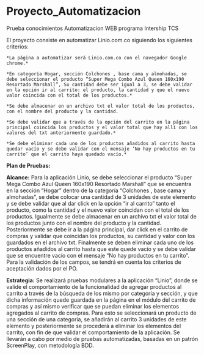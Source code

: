 # Proyecto_Automatizacion
Prueba conocimientos Automatizacion WEB programa Intership TCS

El proyecto consiste en automatizar Linio.com.co siguiendo los siguientes criterios:

    *La página a automatizar será Linio.com.co con el navegador Google chrome.*

    *En categoría Hogar, sección Colchones , base cama y almohadas, se debe seleccionar el producto “Super Mega Combo Azul Queen 160x190 Resortado Marshall”, Su cantidad debe ser igual a 3, se debe validar en la opción ir al carrito: el producto, la cantidad y que el nuevo valor coincida con el total de los productos.*

    *Se debe almacenar en un archivo txt el valor total de los productos, con el nombre del producto y la cantidad.

    *Se debe validar que a través de la opción del carrito en la página principal coincida los productos y el valor total que hay allí con los valores del txt anteriormente guardado.*

    *Se debe eliminar cada uno de los productos añadidos al carrito hasta quedar vacío y se debe validar con el mensaje ‘No hay productos en tu carrito’ que el carrito haya quedado vacío.*

**Plan de Pruebas:**

**Alcance:**
    Para la aplicación Linio, se debe seleccionar el producto “Super Mega Combo Azul Queen 160x190 Resortado Marshall” que se encuentra en la sección “Hogar” dentro de la categoría “Colchones , base cama y almohadas”, se debe colocar una cantidad de 3 unidades de este elemento y se debe validar que al dar click en la opción “ir al carrito” tanto el producto, como la cantidad y el nuevo valor coincidan con el total de los productos. Igualmente se debe almacenar en un archivo txt el valor total de los productos junto con el nombre del producto y la cantidad. Posteriormente se debe ir a la página principal, dar click en el carrito de compras y validar que coincidan los productos, su cantidad y valor con los guardados en el archivo txt. Finalmente se deben eliminar cada uno de los productos añadidos al carrito hasta que este quede vacío y se debe validar que se encuentre vacío con el mensaje “No hay productos en tu carrito”. Para la validación de los campos, se tendrá en cuenta los criterios de aceptación dados por el PO.

**Estrategia:**
    Se realizará pruebas modulares a la aplicación “Linio”, donde se valide el comportamiento de la funcionalidad de agregar productos al carrito a través de la búsqueda de los mismo por categoría y sección, y que dicha información quede guardada en la página en el módulo del carrito de compras y así mismo verificar que se puedan eliminar los elementos agregados al carrito de compras. Para esto se seleccionará un producto de una sección de una categoría, se añadirán al carrito 3 unidades de este elemento y posteriormente se procederá a eliminar los elementos del carrito, con fin de que validar el comportamiento de la aplicación. Se llevarán a cabo por medio de pruebas automatizadas, basadas en un patrón ScreenPlay, con metodología BDD.

